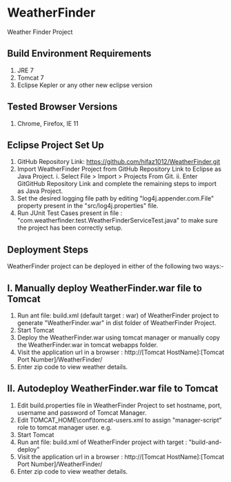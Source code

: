 WeatherFinder
=============

Weather Finder Project

Build Environment Requirements
------------------------------
1. JRE 7
2. Tomcat 7
3. Eclipse Kepler or any other new eclipse version

Tested Browser Versions
-----------------------
1. Chrome, Firefox, IE 11

Eclipse Project Set Up
-----------------------
1. GitHub Repository Link: https://github.com/hifaz1012/WeatherFinder.git
2. Import WeatherFinder Project from GitHub Repository Link to Eclipse as Java Project.
   i. Select File > Import > Projects From Git. 
   ii. Enter GitGitHub Repository Link and complete the remaining steps to import as Java Project.
3. Set the desired logging file path by editing "log4j.appender.com.File" property present in the "src/log4j.properties" file.
4. Run JUnit Test Cases present in file : "com.weatherfinder.test.WeatherFinderServiceTest.java" to make sure the project has been correctly setup.

Deployment Steps
----------------
WeatherFinder project can be deployed in either of the following two ways:-

I. Manually deploy WeatherFinder.war file to Tomcat
---------------------------------------------------

   1. Run ant file: build.xml (default target : war) of WeatherFinder project to generate "WeatherFinder.war" in dist folder of WeatherFinder Project.
   2. Start Tomcat
   3. Deploy the WeatherFinder.war using tomcat manager or manually copy the WeatherFinder.war in tomcat webapps folder.
   4. Visit the application url in a browser : http://[Tomcat HostName]:[Tomcat Port Number]/WeatherFinder/ 
   5. Enter zip code to view weather details.
   
II. Autodeploy WeatherFinder.war file to Tomcat
-----------------------------------------------

   1. Edit build.properties file in WeatherFinder Project to set hostname, port, username and password of Tomcat Manager.
   2. Edit TOMCAT_HOME\conf\tomcat-users.xml to assign "manager-script" role to tomcat manager user.
	  e.g. <user name="admin" password="admin" roles="manager-gui,manager-script" />
   3. Start Tomcat
   4. Run ant file: build.xml of WeatherFinder project with target : "build-and-deploy"
   5. Visit the application url in a browser : http://[Tomcat HostName]:[Tomcat Port Number]/WeatherFinder/ 
   6. Enter zip code to view weather details. 


